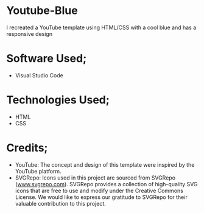 # Youtube-Blue
I recreated a YouTube template using HTML/CSS with a cool blue and has a responsive design
# Software Used;
- Visual Studio Code
# Technologies Used;
- HTML
- CSS
# Credits;
- YouTube: The concept and design of this template were inspired by the YouTube platform.
- SVGRepo: Icons used in this project are sourced from SVGRepo (www.svgrepo.com). SVGRepo provides a collection of high-quality SVG icons that are free to use and modify under the Creative Commons License. We would like to express our gratitude to SVGRepo for their valuable contribution to this project.
